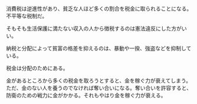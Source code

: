 消費税は逆進性があり、貧乏な人ほど多くの割合を税金に取られることになる。不平等な税制だ。

そもそも生活保護に満たない収入の人から徴税するのは憲法違反にした方がいい。

納税と分配によって貧富の格差を抑えるのは、暴動や一揆、強盗などを抑制している。

税金は分配のためにある。

金があるところから多くの税金を取ろうとすると、金を稼ぐ力が衰えてしまう。
ただ、金のない人を養うのでなければ奪い合いになる。奪い合いを許容すると、防衛のための戦力に金がかかる。それもやはり金を稼ぐ力が衰える。
